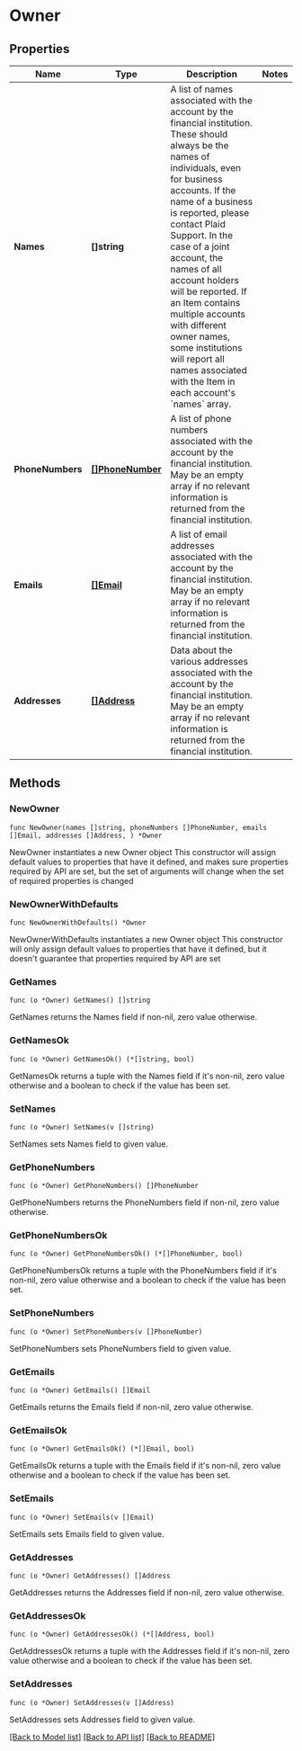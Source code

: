 # Owner

## Properties

Name | Type | Description | Notes
------------ | ------------- | ------------- | -------------
**Names** | **[]string** | A list of names associated with the account by the financial institution. These should always be the names of individuals, even for business accounts. If the name of a business is reported, please contact Plaid Support.  In the case of a joint account, the names of all account holders will be reported.  If an Item contains multiple accounts with different owner names, some institutions will report all names associated with the Item in each account&#39;s &#x60;names&#x60; array. | 
**PhoneNumbers** | [**[]PhoneNumber**](PhoneNumber.md) | A list of phone numbers associated with the account by the financial institution. May be an empty array if no relevant information is returned from the financial institution. | 
**Emails** | [**[]Email**](Email.md) | A list of email addresses associated with the account by the financial institution. May be an empty array if no relevant information is returned from the financial institution. | 
**Addresses** | [**[]Address**](Address.md) | Data about the various addresses associated with the account by the financial institution. May be an empty array if no relevant information is returned from the financial institution. | 

## Methods

### NewOwner

`func NewOwner(names []string, phoneNumbers []PhoneNumber, emails []Email, addresses []Address, ) *Owner`

NewOwner instantiates a new Owner object
This constructor will assign default values to properties that have it defined,
and makes sure properties required by API are set, but the set of arguments
will change when the set of required properties is changed

### NewOwnerWithDefaults

`func NewOwnerWithDefaults() *Owner`

NewOwnerWithDefaults instantiates a new Owner object
This constructor will only assign default values to properties that have it defined,
but it doesn't guarantee that properties required by API are set

### GetNames

`func (o *Owner) GetNames() []string`

GetNames returns the Names field if non-nil, zero value otherwise.

### GetNamesOk

`func (o *Owner) GetNamesOk() (*[]string, bool)`

GetNamesOk returns a tuple with the Names field if it's non-nil, zero value otherwise
and a boolean to check if the value has been set.

### SetNames

`func (o *Owner) SetNames(v []string)`

SetNames sets Names field to given value.


### GetPhoneNumbers

`func (o *Owner) GetPhoneNumbers() []PhoneNumber`

GetPhoneNumbers returns the PhoneNumbers field if non-nil, zero value otherwise.

### GetPhoneNumbersOk

`func (o *Owner) GetPhoneNumbersOk() (*[]PhoneNumber, bool)`

GetPhoneNumbersOk returns a tuple with the PhoneNumbers field if it's non-nil, zero value otherwise
and a boolean to check if the value has been set.

### SetPhoneNumbers

`func (o *Owner) SetPhoneNumbers(v []PhoneNumber)`

SetPhoneNumbers sets PhoneNumbers field to given value.


### GetEmails

`func (o *Owner) GetEmails() []Email`

GetEmails returns the Emails field if non-nil, zero value otherwise.

### GetEmailsOk

`func (o *Owner) GetEmailsOk() (*[]Email, bool)`

GetEmailsOk returns a tuple with the Emails field if it's non-nil, zero value otherwise
and a boolean to check if the value has been set.

### SetEmails

`func (o *Owner) SetEmails(v []Email)`

SetEmails sets Emails field to given value.


### GetAddresses

`func (o *Owner) GetAddresses() []Address`

GetAddresses returns the Addresses field if non-nil, zero value otherwise.

### GetAddressesOk

`func (o *Owner) GetAddressesOk() (*[]Address, bool)`

GetAddressesOk returns a tuple with the Addresses field if it's non-nil, zero value otherwise
and a boolean to check if the value has been set.

### SetAddresses

`func (o *Owner) SetAddresses(v []Address)`

SetAddresses sets Addresses field to given value.



[[Back to Model list]](../README.md#documentation-for-models) [[Back to API list]](../README.md#documentation-for-api-endpoints) [[Back to README]](../README.md)


